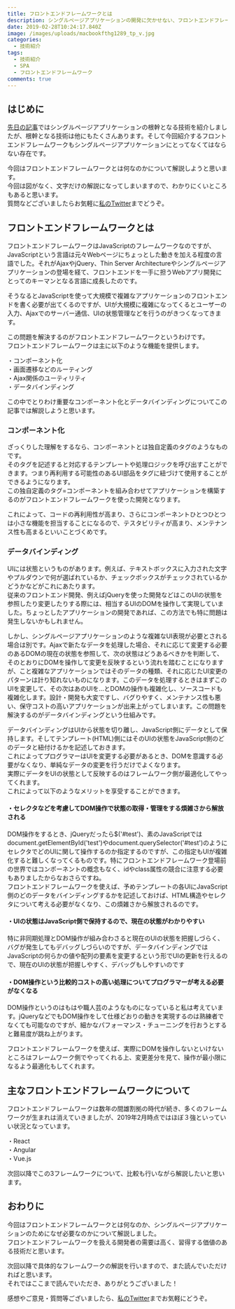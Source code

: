 ```yaml
---
title: フロントエンドフレームワークとは
description: シングルページアプリケーションの開発に欠かせない、フロントエンドフレームワークについて解説します。
date: 2019-02-28T10:24:17.840Z
image: /images/uploads/macbookfthg1289_tp_v.jpg
categories:
  - 技術紹介
tags:
  - 技術紹介
  - SPA
  - フロントエンドフレームワーク
comments: true
---
```

## はじめに
<a href="https://elated-blackwell-51e103.netlify.com/post/%E3%82%B7%E3%83%B3%E3%82%B0%E3%83%AB%E3%83%9A%E3%83%BC%E3%82%B8%E3%82%A2%E3%83%97%E3%83%AA%E3%82%B1%E3%83%BC%E3%82%B7%E3%83%A7%E3%83%B3spa%E3%82%92%E6%94%AF%E3%81%88%E3%82%8B%E6%8A%80%E8%A1%93%E3%81%AB%E3%81%A4%E3%81%84%E3%81%A6/">
先日の記事</a>ではシングルページアプリケーションの根幹となる技術を紹介しましたが、根幹となる技術は他にもたくさんあります。そして今回紹介するフロントエンドフレームワークもシングルページアプリケーションにとってなくてはならない存在です。<br>

今回はフロントエンドフレームワークとは何なのかについて解説しようと思います。<br>
今回は図がなく、文字だけの解説になってしまいますので、わかりにくいところもあると思います。<br>
質問などございましたらお気軽に<a href="http://twitter.com/RinGoku98/">私のTwitter</a>までどうぞ。

## フロントエンドフレームワークとは

フロントエンドフレームワークはJavaScriptのフレームワークなのですが、JavaScriptという言語は元々Webページにちょっとした動きを加える程度の言語でした。それがAjaxやjQuery、Thin Server Architectureやシングルページアプリケーションの登場を経て、フロントエンドを一手に担うWebアプリ開発にとってのキーマンとなる言語に成長したのです。<br>

そうなるとJavaScriptを使って大規模で複雑なアプリケーションのフロントエンドを書く必要が出てくるのですが、UIが大規模に複雑になってくるとユーザーの入力、Ajaxでのサーバー通信、UIの状態管理などを行うのがきつくなってきます。<br>

この問題を解決するのがフロントエンドフレームワークというわけです。<br>
フロントエンドフレームワークは主に以下のような機能を提供します。<br>

・コンポーネント化<br>
・画面遷移などのルーティング<br>
・Ajax関係のユーティリティ<br>
・データバインディング<br>

この中でとりわけ重要なコンポーネント化とデータバインディングについてこの記事では解説しようと思います。<br>

### コンポーネント化
ざっくりした理解をするなら、コンポーネントとは独自定義のタグのようなものです。<br>
そのタグを記述すると対応するテンプレートや処理ロジックを呼び出すことができます。つまり再利用する可能性のあるUI部品をタグに紐づけて使用することができるようになります。<br>
この独自定義のタグ=コンポーネントを組み合わせてアプリケーションを構築するのがフロントエンドフレームワークを使った開発となります。<br>

これによって、コードの再利用性が高まり、さらにコンポーネントひとつひとつは小さな機能を担当することになるので、テスタビリティが高まり、メンテナンス性も高まるといいことづくめです。<br>

### データバインディング

UIには状態というものがあります。例えば、テキストボックスに入力された文字やプルダウンで何が選ばれているか、チェックボックスがチェックされているかどうかなどがこれにあたります。<br>
従来のフロントエンド開発、例えばjQueryを使った開発などはこのUIの状態を参照したり変更したりする際には、相当するUIのDOMを操作して実現していました。ちょっとしたアプリケーションの開発であれば、この方法でも特に問題は発生しないかもしれません。<br>

しかし、シングルページアプリケーションのような複雑なUI表現が必要とされる場合は別です。Ajaxで新たなデータを処理した場合、それに応じて変更する必要のあるDOMの現在の状態を参照して、次の状態はどうあるべきかを判断して、そのとおりにDOMを操作して変更を反映するという流れを踏むことになりますが、こと複雑なアプリケーションではそのデータの種類、それに応じたUI変更のパターンは計り知れないものになります。このデータを処理するときはまずこのUIを変更して、その次はあのUIを...とDOMの操作も複雑化し、ソースコードも複雑化します。設計・開発も大変ですし、バグりやすく、メンテナンス性も悪い、保守コストの高いアプリケーションが出来上がってしまいます。この問題を解決するのがデータバインディングという仕組みです。<br>

データバインディングはUIから状態を切り離し、JavaScript側にデータとして保持します。そしてテンプレート(HTML)側にはそのUIの状態をJavaScript側のどのデータと紐付けるかを記述しておきます。<br>
これによってプログラマーはUIを変更する必要があるとき、DOMを意識する必要がなくなり、単純なデータの変更を行うだけでよくなります。<br>
実際にデータをUIの状態として反映するのはフレームワーク側が最適化してやってくれます。<br>
これによって以下のようなメリットを享受することができます。<br>

#### ・セレクタなどを考慮してDOM操作で状態の取得・管理をする煩雑さから解放される

DOM操作をするとき、jQueryだったら$('#test')、素のJavaScriptではdocument.getElementById('test')やdocument.querySelector('#test')のようにセレクタでどのUIに関して操作するのか指定するのですが、この指定もUIが複雑化すると難しくなってくるものです。特にフロントエンドフレームワーク登場前の世界ではコンポーネントの概念もなく、idやclass属性の競合に注意する必要もありましたからなおさらですね。<br>
フロントエンドフレームワークを使えば、予めテンプレートの各UIにJavaScript側のどのデータをバインディングするかを記述しておけば、HTML構造やセレクタについて考える必要がなくなり、この煩雑さから解放されるのです。

#### ・UIの状態はJavaScript側で保持するので、現在の状態がわかりやすい
特に非同期処理とDOM操作が組み合わさると現在のUIの状態を把握しづらく、バグが発生してもデバッグしづらいのですが、データバインディングではJavaScriptの何らかの値や配列の要素を変更するという形でUIの更新を行えるので、現在のUIの状態が把握しやすく、デバッグもしやすいのです<br>
#### ・DOM操作という比較的コストの高い処理についてプログラマーが考える必要がなくなる
DOM操作というのはもはや職人芸のようなものになっていると私は考えています。jQueryなどでもDOM操作をして仕様どおりの動きを実現するのは熟練者でなくても可能なのですが、細かなパフォーマンス・チューニングを行おうとすると難易度が跳ね上がります。<br>

フロントエンドフレームワークを使えば、実際にDOMを操作しないといけないところはフレームワーク側でやってくれる上、変更差分を見て、操作が最小限になるよう最適化もしてくれます。<br>

## 主なフロントエンドフレームワークについて

フロントエンドフレームワークは数年の間雄割拠の時代が続き、多くのフレームワークが生まれは消えていきましたが、2019年2月時点ではほぼ３強といっていい状況となっています。<br>

・React<br>
・Angular<br>
・Vue.js<br>

次回以降でこの3フレームワークについて、比較も行いながら解説したいと思います。<br>

## おわりに

今回はフロントエンドフレームワークとは何なのか、シングルページアプリケーションのためになぜ必要なのかについて解説しました。<br>
フロントエンドフレームワークを扱える開発者の需要は高く、習得する価値のある技術だと思います。<br>

次回以降で具体的なフレームワークの解説を行いますので、また読んでいただければと思います。<br>
それではここまで読んでいただき、ありがとうございました！<br>

感想やご意見・質問等ございましたら、<a href="https://twitter.com/RinGoku98">私のTwitter</a>までお気軽にどうぞ。

